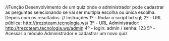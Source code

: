 //Função
Desenvolvimento de um quiz onde o administrador pode cadastrar as perguntas selecionando se vai ser multipla escolha ou única escolha. Depois com os resultados.
// Instruções
1º - Rodar o script bd.sql;
2º - URL pública: http://trezoteam.tecnologia.ws/ 
3º - URL Administrador: http://trezoteam.tecnologia.ws/admin
4º - login: admin / senha: 123
5º - Acessar o módulo Administrador e cadastrar um novo quiz
